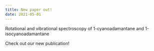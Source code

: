 ```yaml
---
title: New paper out!
date: 2021-05-01
---
```


Rotational and vibrational spectroscopy of 1-cyanoadamantane and 1-isocyanoadamantane
 
<!--more-->

Check out our new publication!
